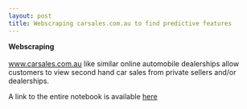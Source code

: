 ```yaml
---
layout: post
title: Webscraping carsales.com.au to find predictive features
---
```


**Webscraping** <br />  <br />  www.carsales.com.au like similar online automobile dealerships allow customers to view second hand car sales from private sellers and/or dealerships.


A link to the entire notebook is available [here](https://github.com/factorwonk/Portfolio/blob/master/carsales-scraper-full.ipynb)
